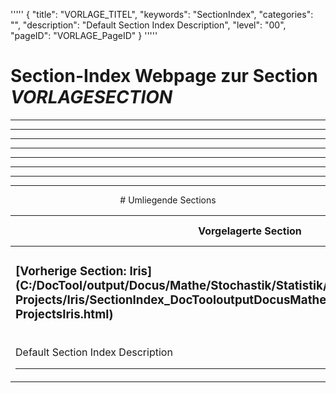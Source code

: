'''''
{
"title": "VORLAGE_TITEL",
"keywords": "SectionIndex",
"categories": "",
"description": "Default Section Index Description",
"level": "00",
"pageID": "VORLAGE_PageID"
}
'''''


<h1>Section-Index Webpage zur Section <i>VORLAGESECTION</i></h1>

<hr><hr><hr><hr><hr><center><hr><hr><hr> # Umliegende Sections
 </h2><br><table><thead> <tr> <th><center>Vorgelagerte Section</center></th> <th><center>Nachgelagerte Section</center></th></tr></thead><tbody><tr><td><h3>[Vorherige Section: Iris](C:/DocTool/output/Docus/Mathe/Stochastik/Statistik/Sample-Projects/Iris/SectionIndex_DocTooloutputDocusMatheStochastikStatistikSample-ProjectsIris.html)</h3><br>Default Section Index Description<hr></td><td>Es gibt keine weiteren nachgelagerten Sections</td></tr></tbody></table>
